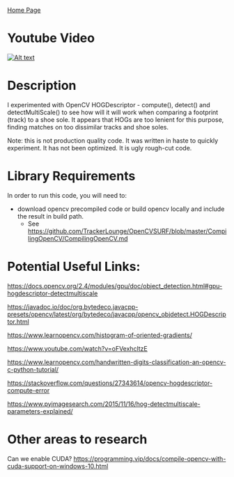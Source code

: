 [Home Page](https://github.com/TrackerLounge/Home)


# Youtube Video
[![Alt text](https://github.com/TrackerLounge/TrackingAndHogDescriptorInJavaOpenCV/blob/master/HOGCompare/resources/splashSceen.jpg)](https://www.youtube.com/watch?v=czJpklKKXII)

# Description

I experimented with OpenCV HOGDescriptor - compute(), detect() and detectMultiScale() to see how will it will work when comparing a footprint (track) to a shoe sole. It appears that HOGs are too lenient for this purpose, finding matches on too dissimilar tracks and shoe soles. 

Note: this is not production quality code. It was written in haste to quickly experiment. It has not been optimized. It is ugly rough-cut code.

# Library Requirements

In order to run this code, you will need to:
* download opencv precompiled code or build opencv locally and include the result in build path. 
    * See https://github.com/TrackerLounge/OpenCVSURF/blob/master/CompilingOpenCV/CompilingOpenCV.md


# Potential Useful Links:

https://docs.opencv.org/2.4/modules/gpu/doc/object_detection.html#gpu-hogdescriptor-detectmultiscale

https://javadoc.io/doc/org.bytedeco.javacpp-presets/opencv/latest/org/bytedeco/javacpp/opencv_objdetect.HOGDescriptor.html

https://www.learnopencv.com/histogram-of-oriented-gradients/

https://www.youtube.com/watch?v=oFVexhcltzE

https://www.learnopencv.com/handwritten-digits-classification-an-opencv-c-python-tutorial/

https://stackoverflow.com/questions/27343614/opencv-hogdescriptor-compute-error

https://www.pyimagesearch.com/2015/11/16/hog-detectmultiscale-parameters-explained/ 

# Other areas to research
Can we enable CUDA?
https://programming.vip/docs/compile-opencv-with-cuda-support-on-windows-10.html
